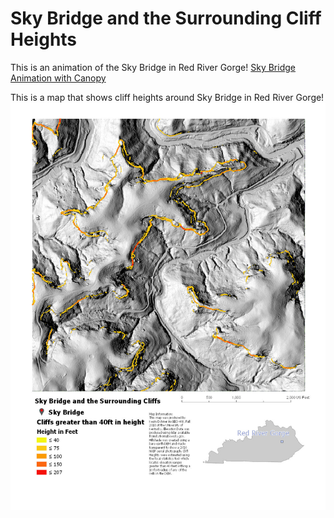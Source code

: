 # Sky Bridge and the Surrounding Cliff Heights

This is an animation of the Sky Bridge in Red River Gorge!
[Sky Bridge Animation with Canopy](https://www.youtube.com/watch?v=u8aNy3jDmtc)

This is a map that shows cliff heights around Sky Bridge in Red River Gorge!
![Sky Bridge and the Surrounding Cliffs](../elevation/graphics/SkyBridgeCliffMap_72.jpg)
